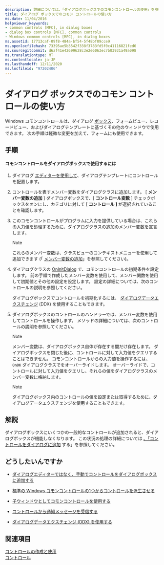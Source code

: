 ```yaml
---
description: 詳細については、「ダイアログボックスでのコモンコントロールの使用」を参照してください。
title: ダイアログ ボックスでのコモン コントロールの使い方
ms.date: 11/04/2016
helpviewer_keywords:
- common controls [MFC], in dialog boxes
- dialog box controls [MFC], common controls
- Windows common controls [MFC], in dialog boxes
ms.assetid: 17713caf-09f8-484a-bf54-5f48bf09cce9
ms.openlocfilehash: 73395ae5b3542f338f3783fd5f0c41116821fed6
ms.sourcegitcommit: d6af41e42699628c3e2e6063ec7b03931a49a098
ms.translationtype: MT
ms.contentlocale: ja-JP
ms.lasthandoff: 12/11/2020
ms.locfileid: "97202406"
---
```

# <a name="using-common-controls-in-a-dialog-box"></a>ダイアログ ボックスでのコモン コントロールの使い方

Windows コモンコントロールは、ダイアログ [ボックス](../mfc/dialog-boxes.md)、フォームビュー、レコードビュー、およびダイアログテンプレートに基づくその他のウィンドウで使用できます。 次の手順は軽微な変更を加えて、フォームにも使用できます。

## <a name="procedures"></a>手順

#### <a name="to-use-a-common-control-in-a-dialog-box"></a>コモンコントロールをダイアログボックスで使用するには

1. ダイアログ [エディターを使用して](../mfc/using-the-dialog-editor-to-add-controls.md)、ダイアログテンプレートにコントロールを配置します。

1. コントロールを表すメンバー変数をダイアログクラスに追加します。 [ **メンバー変数の追加** ] ダイアログボックスで、[ **コントロール変数** ] チェックボックスをオンにし、カテゴリに対して [ **コントロール** **]** が選択されていることを確認します。

1. このコモンコントロールがプログラムに入力を提供している場合は、これらの入力値を処理するために、ダイアログクラスの追加のメンバー変数を宣言します。

    > [!NOTE]
    >  これらのメンバー変数は、クラスビューのコンテキストメニューを使用して追加できます (「 [メンバー変数の追加](../ide/adding-a-member-variable-visual-cpp.md)」を参照してください)。

1. ダイアログクラスの [OnInitDialog](../mfc/reference/cdialog-class.md#oninitdialog) で、コモンコントロールの初期条件を設定します。 前の手順で作成したメンバー変数を使用して、メンバー関数を使用して初期値とその他の設定を設定します。 設定の詳細については、次のコントロールの説明を参照してください。

   ダイアログボックスでコントロールを初期化するには、 [ダイアログデータエクスチェンジ](../mfc/dialog-data-exchange-and-validation.md) (DDX) を使用することもできます。

1. ダイアログボックスのコントロールのハンドラーでは、メンバー変数を使用してコントロールを操作します。 メソッドの詳細については、次のコントロールの説明を参照してください。

    > [!NOTE]
    >  メンバー変数は、ダイアログボックス自体が存在する間だけ存在します。 ダイアログボックスを閉じた後に、コントロールに対して入力値をクエリすることはできません。 コモンコントロールからの入力値を操作するには、 `OnOK` ダイアログクラスでをオーバーライドします。 オーバーライドで、コントロールに対して入力値をクエリし、それらの値をダイアログクラスのメンバー変数に格納します。

    > [!NOTE]
    >  ダイアログボックス内のコントロールの値を設定または取得するために、ダイアログデータエクスチェンジを使用することもできます。

## <a name="remarks"></a>解説

ダイアログボックスにいくつかの一般的なコントロールが追加されると、ダイアログボックスが機能しなくなります。 この状況の処理の詳細については [、「コントロールをダイアログに追加](../windows/adding-editing-or-deleting-controls.md) する」を参照してください。

## <a name="what-do-you-want-to-do"></a>どうしたいんですか

- [ダイアログエディターではなく、手動でコントロールをダイアログボックスに追加する](../mfc/adding-controls-by-hand.md)

- [標準の Windows コモンコントロールの1つからコントロールを派生させる](../mfc/deriving-controls-from-a-standard-control.md)

- [子ウィンドウとしてコモンコントロールを使用する](../mfc/using-a-common-control-as-a-child-window.md)

- [コントロールから通知メッセージを受信する](../mfc/receiving-notification-from-common-controls.md)

- [ダイアログデータエクスチェンジ (DDX) を使用する](../mfc/dialog-data-exchange-and-validation.md)

## <a name="see-also"></a>関連項目

[コントロールの作成と使用](../mfc/making-and-using-controls.md)<br/>
[コントロール](../mfc/controls-mfc.md)
